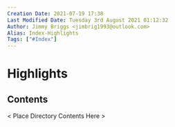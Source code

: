 ```yaml
---
Creation Date: 2021-07-19 17:38
Last Modified Date: Tuesday 3rd August 2021 01:12:32
Author: Jimmy Briggs <jimbrig1993@outlook.com>
Alias: Index-Highlights
Tags: ["#Index"]
---
```


# Highlights

## Contents

< Place Directory Contents Here >






